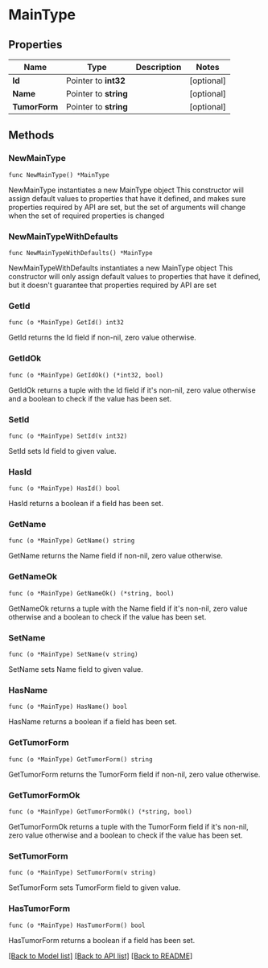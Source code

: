 # MainType

## Properties

Name | Type | Description | Notes
------------ | ------------- | ------------- | -------------
**Id** | Pointer to **int32** |  | [optional] 
**Name** | Pointer to **string** |  | [optional] 
**TumorForm** | Pointer to **string** |  | [optional] 

## Methods

### NewMainType

`func NewMainType() *MainType`

NewMainType instantiates a new MainType object
This constructor will assign default values to properties that have it defined,
and makes sure properties required by API are set, but the set of arguments
will change when the set of required properties is changed

### NewMainTypeWithDefaults

`func NewMainTypeWithDefaults() *MainType`

NewMainTypeWithDefaults instantiates a new MainType object
This constructor will only assign default values to properties that have it defined,
but it doesn't guarantee that properties required by API are set

### GetId

`func (o *MainType) GetId() int32`

GetId returns the Id field if non-nil, zero value otherwise.

### GetIdOk

`func (o *MainType) GetIdOk() (*int32, bool)`

GetIdOk returns a tuple with the Id field if it's non-nil, zero value otherwise
and a boolean to check if the value has been set.

### SetId

`func (o *MainType) SetId(v int32)`

SetId sets Id field to given value.

### HasId

`func (o *MainType) HasId() bool`

HasId returns a boolean if a field has been set.

### GetName

`func (o *MainType) GetName() string`

GetName returns the Name field if non-nil, zero value otherwise.

### GetNameOk

`func (o *MainType) GetNameOk() (*string, bool)`

GetNameOk returns a tuple with the Name field if it's non-nil, zero value otherwise
and a boolean to check if the value has been set.

### SetName

`func (o *MainType) SetName(v string)`

SetName sets Name field to given value.

### HasName

`func (o *MainType) HasName() bool`

HasName returns a boolean if a field has been set.

### GetTumorForm

`func (o *MainType) GetTumorForm() string`

GetTumorForm returns the TumorForm field if non-nil, zero value otherwise.

### GetTumorFormOk

`func (o *MainType) GetTumorFormOk() (*string, bool)`

GetTumorFormOk returns a tuple with the TumorForm field if it's non-nil, zero value otherwise
and a boolean to check if the value has been set.

### SetTumorForm

`func (o *MainType) SetTumorForm(v string)`

SetTumorForm sets TumorForm field to given value.

### HasTumorForm

`func (o *MainType) HasTumorForm() bool`

HasTumorForm returns a boolean if a field has been set.


[[Back to Model list]](../README.md#documentation-for-models) [[Back to API list]](../README.md#documentation-for-api-endpoints) [[Back to README]](../README.md)


